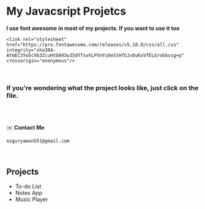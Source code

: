 # My Javacsript Projetcs

**I use font awesome in most of my projects. If you want to use it too**

`<link rel="stylesheet" href="https://pro.fontawesome.com/releases/v5.10.0/css/all.css" integrity="sha384-AYmEC3Yw5cVb3ZcuHtOA93w35dYTsvhLPVnYs9eStHfGJvOvKxVfELGroGkvsg+p" crossorigin="anonymous"/>
`

<br>

### If you're wondering what the project looks like, just click on the file.

<br><br>

✉️ **Contact Me**

`ozguryaman551@gmail.com`

<br>

## Projects 

<ul>
  <li>To-do List</li>
  <li>Notes App</li>
  <li>Music Player</li>
</ul>
